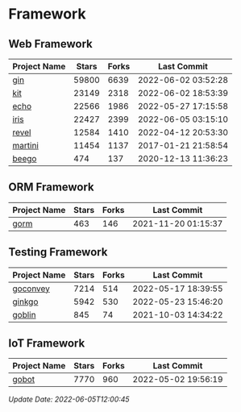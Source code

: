 # Framework

## Web Framework
| Project Name | Stars | Forks | Last Commit |
| ------------ | ----- | ----- | ----------- |
| [gin](https://github.com/gin-gonic/gin) | 59800 | 6639 | 2022-06-02 03:52:28 |
| [kit](https://github.com/go-kit/kit) | 23149 | 2318 | 2022-06-02 18:53:39 |
| [echo](https://github.com/labstack/echo) | 22566 | 1986 | 2022-05-27 17:15:58 |
| [iris](https://github.com/kataras/iris) | 22427 | 2399 | 2022-06-05 03:15:10 |
| [revel](https://github.com/revel/revel) | 12584 | 1410 | 2022-04-12 20:53:30 |
| [martini](https://github.com/go-martini/martini) | 11454 | 1137 | 2017-01-21 21:58:54 |
| [beego](https://github.com/astaxie/beego) | 474 | 137 | 2020-12-13 11:36:23 |

## ORM Framework
| Project Name | Stars | Forks | Last Commit |
| ------------ | ----- | ----- | ----------- |
| [gorm](https://github.com/jinzhu/gorm) | 463 | 146 | 2021-11-20 01:15:37 |

## Testing Framework
| Project Name | Stars | Forks | Last Commit |
| ------------ | ----- | ----- | ----------- |
| [goconvey](https://github.com/smartystreets/goconvey) | 7214 | 514 | 2022-05-17 18:39:55 |
| [ginkgo](https://github.com/onsi/ginkgo) | 5942 | 530 | 2022-05-23 15:46:20 |
| [goblin](https://github.com/franela/goblin) | 845 | 74 | 2021-10-03 14:34:22 |

## IoT Framework
| Project Name | Stars | Forks | Last Commit |
| ------------ | ----- | ----- | ----------- |
| [gobot](https://github.com/hybridgroup/gobot) | 7770 | 960 | 2022-05-02 19:56:19 |

*Update Date: 2022-06-05T12:00:45*